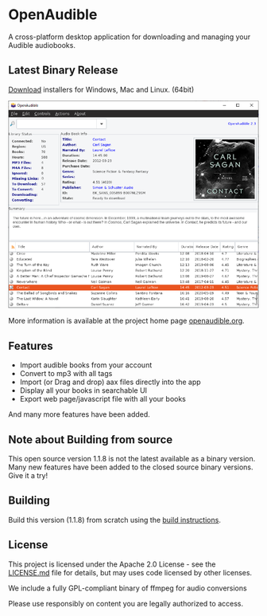# OpenAudible
A cross-platform desktop application for downloading and managing your Audible audiobooks.

## Latest Binary Release

[Download](https://openaudible.org) installers for Windows, Mac and Linux. (64bit)

![Screenshot](screenshot_linux.png)

More information is available at the project home page [openaudible.org](http://openaudible.org).

## Features
- Import audible books from your account
- Convert to mp3 with all tags
- Import (or Drag and drop) aax files directly into the app
- Display all your books in searchable UI
- Export web page/javascript file with all your books

And many more features have been added.

## Note about Building from source
This open source version 1.1.8 is not the latest available as a binary version. Many new features have been added 
to the closed source binary versions. Give it a try!

## Building
Build this version (1.1.8) from scratch using the [build instructions](BUILD.rm). 

## License
This project is licensed under the Apache 2.0 License - see the [LICENSE.md](LICENSE.md) file for details, but may uses code licensed by other licenses.

We include a fully GPL-compliant binary of ffmpeg for audio conversions

Please use responsibly on content you are legally authorized to access.
